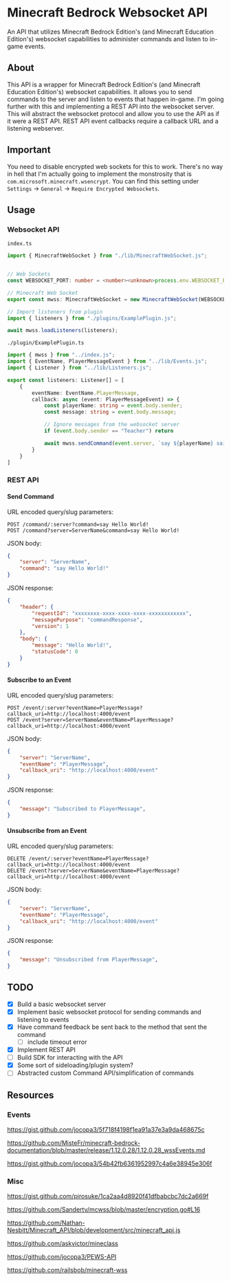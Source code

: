 # Minecraft Bedrock Websocket API

An API that utilizes Minecraft Bedrock Edition's (and Minecraft Education Edition's) websocket capabilities to administer commands and listen to in-game events.

## About

This API is a wrapper for Minecraft Bedrock Edition's (and Minecraft Education Edition's) websocket capabilities. It allows you to send commands to the server and listen to events that happen in-game. I'm going further with this and implementing a REST API into the websocket server. This will abstract the websocket protocol and allow you to use the API as if it were a REST API. REST API event callbacks require a callback URL and a listening webserver.

## Important

You need to disable encrypted web sockets for this to work. There's no way in hell that I'm actually going to implement the monstrosity that is `com.microsoft.minecraft.wsencrypt`. You can find this setting under `Settings` -> `General` -> `Require Encrypted Websockets`.

## Usage

### Websocket API

`index.ts`

```typescript
import { MinecraftWebSocket } from "./lib/MinecraftWebSocket.js";


// Web Sockets
const WEBSOCKET_PORT: number = <number><unknown>process.env.WEBSOCKET_PORT || 4005;

// Minecraft Web Socket
export const mwss: MinecraftWebSocket = new MinecraftWebSocket(WEBSOCKET_PORT);

// Import listeners from plugin
import { listeners } from "./plugins/ExamplePlugin.js";

await mwss.loadListeners(listeners);

```

`./plugin/ExamplePlugin.ts`

```typescript
import { mwss } from "../index.js";
import { EventName, PlayerMessageEvent } from "../lib/Events.js";
import { Listener } from "../lib/Listeners.js";

export const listeners: Listener[] = [
    {
        eventName: EventName.PlayerMessage,
        callback: async (event: PlayerMessageEvent) => {
            const playerName: string = event.body.sender;
            const message: string = event.body.message;

            // Ignore messages from the websocket server
            if (event.body.sender == "Teacher") return

            await mwss.sendCommand(event.server, `say ${playerName} said ${message}`);
        }
    }
]
```

### REST API

#### Send Command

URL encoded query/slug parameters:

```http
POST /command/:server?command=say Hello World!
POST /command?server=ServerName&command=say Hello World!
```

JSON body:

```json
{
    "server": "ServerName",
    "command": "say Hello World!"
}
```

JSON response:

```json
{
    "header": {
        "requestId": "xxxxxxxx-xxxx-xxxx-xxxx-xxxxxxxxxxxx",
        "messagePurpose": "commandResponse",
        "version": 1
    },
    "body": {
        "message": "Hello World!",
        "statusCode": 0
    }
}
```

#### Subscribe to an Event

URL encoded query/slug parameters:

```http
POST /event/:server?eventName=PlayerMessage?callback_uri=http://localhost:4000/event
POST /event?server=ServerName&eventName=PlayerMessage?callback_uri=http://localhost:4000/event
```

JSON body:

```json
{
    "server": "ServerName",
    "eventName": "PlayerMessage",
    "callback_uri": "http://localhost:4000/event"
}
```

JSON response:

```json
{
    "message": "Subscribed to PlayerMessage",
}
```

#### Unsubscribe from an Event

URL encoded query/slug parameters:

```http
DELETE /event/:server?eventName=PlayerMessage?callback_uri=http://localhost:4000/event
DELETE /event?server=ServerName&eventName=PlayerMessage?callback_uri=http://localhost:4000/event
```

JSON body:

```json
{
    "server": "ServerName",
    "eventName": "PlayerMessage",
    "callback_uri": "http://localhost:4000/event"
}
```

JSON response:

```json
{
    "message": "Unsubscribed from PlayerMessage",
}
```

## TODO

- [x] Build a basic websocket server
- [x] Implement basic websocket protocol for sending commands and listening to events
- [x] Have command feedback be sent back to the method that sent the command
  - [ ] include timeout error
- [x] Implement REST API
- [ ] Build SDK for interacting with the API
- [x] Some sort of sideloading/plugin system?
- [ ] Abstracted custom Command API/simplification of commands

## Resources

### Events

<https://gist.github.com/jocopa3/5f718f4198f1ea91a37e3a9da468675c>

<https://github.com/MisteFr/minecraft-bedrock-documentation/blob/master/release/1.12.0.28/1.12.0.28_wssEvents.md>

<https://gist.github.com/jocopa3/54b42fb6361952997c4a6e38945e306f>

### Misc

<https://gist.github.com/pirosuke/1ca2aa4d8920f41dfbabcbc7dc2a669f>

<https://github.com/Sandertv/mcwss/blob/master/encryption.go#L16>

<https://github.com/Nathan-Nesbitt/Minecraft_API/blob/development/src/minecraft_api.js>

<https://github.com/askvictor/mineclass>

<https://github.com/jocopa3/PEWS-API>

<https://github.com/railsbob/minecraft-wss>
